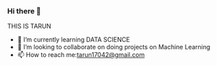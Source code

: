 ### Hi there 👋

THIS IS TARUN 
- 🌱 I’m currently learning DATA SCIENCE
- 👯 I’m looking to collaborate on doing projects on Machine Learning
- 📫 How to reach me:tarun17042@gmail.com

